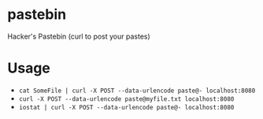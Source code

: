 pastebin
========

Hacker's Pastebin (curl to post your pastes)

Usage
=====

+ `cat SomeFile | curl -X POST --data-urlencode paste@- localhost:8080`
+ `curl -X POST --data-urlencode paste@myfile.txt localhost:8080`
+ `iostat | curl -X POST --data-urlencode paste@- localhost:8080`

